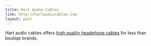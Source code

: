 ```yaml
---
title: Hart Audio Cables
link: http://hartaudiocables.com
layout: post
---
```


Hart audio cables offers [high quality headphone cables](http://hartaudiocables.com) for less than boutiqe brands.